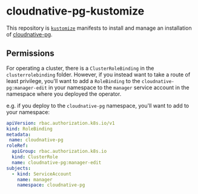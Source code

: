 # cloudnative-pg-kustomize

This repository is [`kustomize`](https://kustomize.io/) manifests to install and manage an installation of [cloudnative-pg](https://cloudnative-pg.io/).

## Permissions

For operating a cluster, there is a `ClusterRoleBinding` in the `clusterrolebinding` folder. However, if you instead want to take a route of least privilege, you'll want to add a `RoleBinding` to the `cloudnative-pg:manager-edit` in your namespace to the `manager` service account in the namespace where you deployed the operator.

e.g. if you deploy to the `cloudnative-pg` namespace, you'll want to add to your namespace:

```yaml
apiVersion: rbac.authorization.k8s.io/v1
kind: RoleBinding
metadata:
 name: cloudnative-pg
roleRef:
  apiGroup: rbac.authorization.k8s.io
  kind: ClusterRole
  name: cloudnative-pg:manager-edit
subjects:
  - kind: ServiceAccount
    name: manager
    namespace: cloudnative-pg
```
